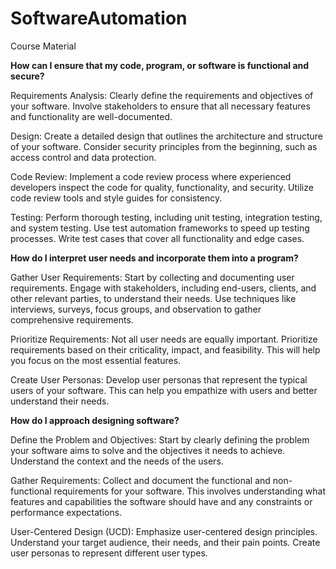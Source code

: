 # SoftwareAutomation
Course Material

********How can I ensure that my code, program, or software is functional and secure?********

Requirements Analysis:
Clearly define the requirements and objectives of your software. Involve stakeholders to ensure that all necessary features and functionality are well-documented.

Design:
Create a detailed design that outlines the architecture and structure of your software. Consider security principles from the beginning, such as access control and data protection.

Code Review:
Implement a code review process where experienced developers inspect the code for quality, functionality, and security. Utilize code review tools and style guides for consistency.

Testing:
Perform thorough testing, including unit testing, integration testing, and system testing. Use test automation frameworks to speed up testing processes. Write test cases that cover all functionality and edge cases.

****How do I interpret user needs and incorporate them into a program?****

Gather User Requirements:
Start by collecting and documenting user requirements. Engage with stakeholders, including end-users, clients, and other relevant parties, to understand their needs. Use techniques like interviews, surveys, focus groups, and observation to gather comprehensive requirements. 

Prioritize Requirements:
Not all user needs are equally important. Prioritize requirements based on their criticality, impact, and feasibility. This will help you focus on the most essential features.

Create User Personas:
Develop user personas that represent the typical users of your software. This can help you empathize with users and better understand their needs.

****How do I approach designing software?****

Define the Problem and Objectives:
Start by clearly defining the problem your software aims to solve and the objectives it needs to achieve. Understand the context and the needs of the users.

Gather Requirements:
Collect and document the functional and non-functional requirements for your software. This involves understanding what features and capabilities the software should have and any constraints or performance expectations.

User-Centered Design (UCD):
Emphasize user-centered design principles. Understand your target audience, their needs, and their pain points. Create user personas to represent different user types.
